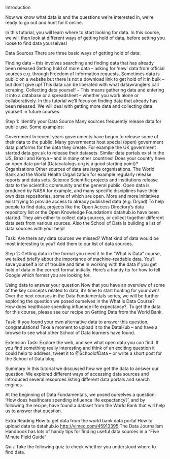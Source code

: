 Introduction

Now we know what data is and the questions we’re interested in, we’re ready to go out and hunt for it online.

In this tutorial, you will learn where to start looking for data. In this course, we will then look at different ways of getting hold of data, before setting you loose to find data yourselves!

Data Sources
There are three basic ways of getting hold of data:

Finding data – this involves searching and finding data that has already been released
Getting hold of more data – asking for ‘new’ data from official sources e.g. through Freedom of Information requests. Sometimes data is public on a website but there is not a download link to get hold of it in bulk – but don’t give up! This data can be liberated with what datawranglers call scraping.
Collecting data yourself – This means gathering data and entering it into a database or a spreadsheet – whether you work alone or collaboratively.
In this tutorial we’ll focus on finding data that already has been released. We will deal with getting more data and collecting data yourself in future courses.

Step 1: Identify your Data Source
Many sources frequently release data for public use. Some examples:

Government In recent years governments have begun to release some of their data to the public. Many governments host special (open) government data platforms for the data they create. For example the UK government started data.gov.uk to release their datasets. Similar data portals exist in the US, Brazil and Kenya – and in many other countries! Does your country have an open data portal (Datacatalogs.org is a good starting point)?
Organisations Other sources of data are large organisations. The World Bank and the World Health Organization for example regularly release reports and data sets.
Science Scientific projects and institutions release data to the scientific community and the general public. Open data is produced by NASA for example, and many specific disciplines have their own data repositories, some of which are open. More and more initiatives exist trying to provide access to already published data (e.g. Dryad)
To help people to find data, projects like the Open Access Directory’s data repository list or the Open Knowledge Foundation’s datahub.io have been started. They aim either to collect data sources, or collect together different data sets from various sources. Also the School of Data is building a list of data sources with your help!

Task: Are there any data sources we missed? What kind of data would be most interesting to you? Add them to our list of data sources.

Step 2: Getting data in the format you need it
In the “What is Data” course, we talked briefly about the importance of machine-readable data. You’ll save yourself a lot of trouble and time in working with the data if you get hold of data in the correct format initially. Here’s a handy tip for how to tell Google which format you are looking for.


Using data to answer your question
Now that you have an overview of some of the key concepts related to data, it’s time to start hunting for your own! Over the next courses in the Data Fundamentals series, we will be further exploring the question we posed ourselves in the What is Data Course? How does healthcare spending influence life expectancy?. To get the data for this course, please see our recipe on Getting Data from the World Bank.

Task: If you found your own alternative data to answer this question, congratulations! Take a moment to upload it to the DataHub – and have a browse to see what other School of Data learners have found.

Extension Task: Explore the web, and see what open data you can find. If you find something really interesting and think of an exciting question it could help to address, tweet it to @SchoolofData – or write a short post for the School of Data blog.

Summary
In this tutorial we discussed how we get the data to answer our question. We explored different ways of accessing data sources and introduced several resources listing different data portals and search engines.

At the beginning of Data Fundamentals, we posed ourselves a question: ‘How does healthcare spending influence life expectancy?’, and by following the recipe, have found a dataset from the World Bank that will help us to answer that question.

Extra Reading
How to get data from the world bank data portal
How to upload data to datahub.io http://vimeo.com/45913395
The Data Journalism Handbook has lots of handy tips for finding useful data sources in a “Five Minute Field Guide”

Quiz
Take the following quiz to check whether you understood where to find data.
